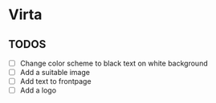 # Virta
## TODOS
 - [ ] Change color scheme to black text on white background
 - [ ] Add a suitable image
 - [ ] Add text to frontpage
 - [ ] Add a logo
